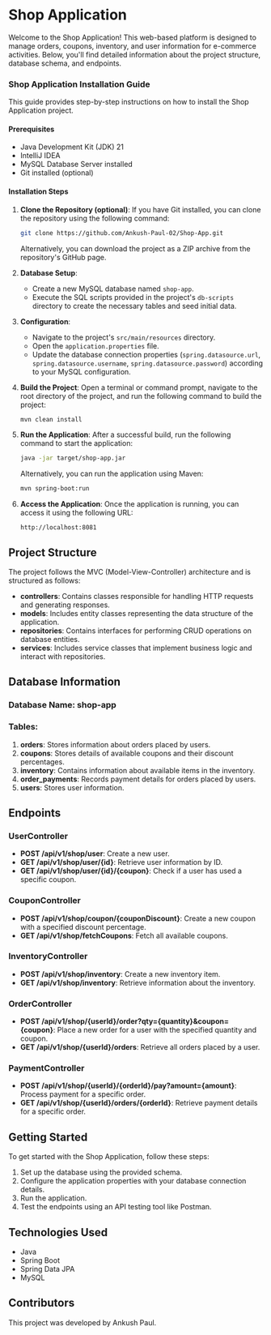 # Shop Application

Welcome to the Shop Application! This web-based platform is designed to manage orders, coupons, inventory, and user information for e-commerce activities. Below, you'll find detailed information about the project structure, database schema, and endpoints.

### Shop Application Installation Guide

This guide provides step-by-step instructions on how to install the Shop Application project.

#### Prerequisites

- Java Development Kit (JDK) 21
- IntelliJ IDEA
- MySQL Database Server installed
- Git installed (optional)

#### Installation Steps

1. **Clone the Repository (optional)**:
   If you have Git installed, you can clone the repository using the following command:

   ```bash
   git clone https://github.com/Ankush-Paul-02/Shop-App.git
   ```

   Alternatively, you can download the project as a ZIP archive from the repository's GitHub page.

2. **Database Setup**:

   - Create a new MySQL database named `shop-app`.
   - Execute the SQL scripts provided in the project's `db-scripts` directory to create the necessary tables and seed initial data.

3. **Configuration**:

   - Navigate to the project's `src/main/resources` directory.
   - Open the `application.properties` file.
   - Update the database connection properties (`spring.datasource.url`, `spring.datasource.username`, `spring.datasource.password`) according to your MySQL configuration.

4. **Build the Project**:
   Open a terminal or command prompt, navigate to the root directory of the project, and run the following command to build the project:

   ```bash
   mvn clean install
   ```

5. **Run the Application**:
   After a successful build, run the following command to start the application:

   ```bash
   java -jar target/shop-app.jar
   ```

   Alternatively, you can run the application using Maven:

   ```bash
   mvn spring-boot:run
   ```

6. **Access the Application**:
   Once the application is running, you can access it using the following URL:
   ```
   http://localhost:8081
   ```

## Project Structure

The project follows the MVC (Model-View-Controller) architecture and is structured as follows:

- **controllers**: Contains classes responsible for handling HTTP requests and generating responses.
- **models**: Includes entity classes representing the data structure of the application.
- **repositories**: Contains interfaces for performing CRUD operations on database entities.
- **services**: Includes service classes that implement business logic and interact with repositories.

## Database Information

### Database Name: shop-app

### Tables:

1. **orders**: Stores information about orders placed by users.
2. **coupons**: Stores details of available coupons and their discount percentages.
3. **inventory**: Contains information about available items in the inventory.
4. **order_payments**: Records payment details for orders placed by users.
5. **users**: Stores user information.

## Endpoints

### UserController

- **POST /api/v1/shop/user**: Create a new user.
- **GET /api/v1/shop/user/{id}**: Retrieve user information by ID.
- **GET /api/v1/shop/user/{id}/{coupon}**: Check if a user has used a specific coupon.

### CouponController

- **POST /api/v1/shop/coupon/{couponDiscount}**: Create a new coupon with a specified discount percentage.
- **GET /api/v1/shop/fetchCoupons**: Fetch all available coupons.

### InventoryController

- **POST /api/v1/shop/inventory**: Create a new inventory item.
- **GET /api/v1/shop/inventory**: Retrieve information about the inventory.

### OrderController

- **POST /api/v1/shop/{userId}/order?qty={quantity}&coupon={coupon}**: Place a new order for a user with the specified quantity and coupon.
- **GET /api/v1/shop/{userId}/orders**: Retrieve all orders placed by a user.

### PaymentController

- **POST /api/v1/shop/{userId}/{orderId}/pay?amount={amount}**: Process payment for a specific order.
- **GET /api/v1/shop/{userId}/orders/{orderId}**: Retrieve payment details for a specific order.

## Getting Started

To get started with the Shop Application, follow these steps:

1. Set up the database using the provided schema.
2. Configure the application properties with your database connection details.
3. Run the application.
4. Test the endpoints using an API testing tool like Postman.

## Technologies Used

- Java
- Spring Boot
- Spring Data JPA
- MySQL

## Contributors

This project was developed by Ankush Paul.
